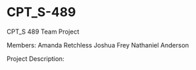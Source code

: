 # CPT_S-489
CPT_S 489 Team Project

Members:
Amanda Retchless
Joshua Frey
Nathaniel Anderson

Project Description:

